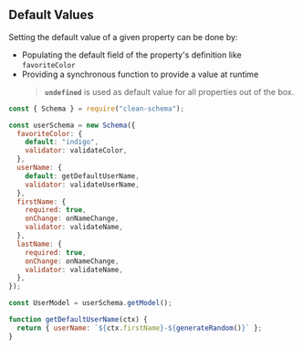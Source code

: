 ## Default Values

Setting the default value of a given property can be done by:

- Populating the default field of the property's definition like `favoriteColor`
- Providing a synchronous function to provide a value at runtime
  > **`undefined`** is used as default value for all properties out of the box.

```js
const { Schema } = require("clean-schema");

const userSchema = new Schema({
  favoriteColor: {
    default: "indigo",
    validator: validateColor,
  },
  userName: {
    default: getDefaultUserName,
    validator: validateUserName,
  },
  firstName: {
    required: true,
    onChange: onNameChange,
    validator: validateName,
  },
  lastName: {
    required: true,
    onChange: onNameChange,
    validator: validateName,
  },
});

const UserModel = userSchema.getModel();

function getDefaultUserName(ctx) {
  return { userName: `${ctx.firstName}-${generateRandom()}` };
}
```
